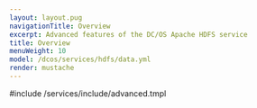 ```yaml
---
layout: layout.pug
navigationTitle: Overview 
excerpt: Advanced features of the DC/OS Apache HDFS service
title: Overview 
menuWeight: 10
model: /dcos/services/hdfs/data.yml
render: mustache
---
```


#include /services/include/advanced.tmpl
